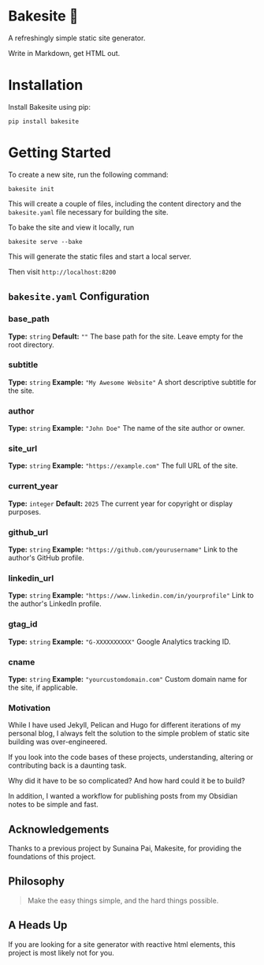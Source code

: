 # Bakesite :pie:

A refreshingly simple static site generator.

Write in Markdown, get HTML out.

# Installation
Install Bakesite using pip:

```
pip install bakesite
```

# Getting Started
To create a new site, run the following command:

```
bakesite init
```

This will create a couple of files, including the content directory and the `bakesite.yaml` file necessary for building the site.

To bake the site and view it locally, run

```
bakesite serve --bake
```

This will generate the static files and start a local server.

Then visit `http://localhost:8200`


## `bakesite.yaml` Configuration

### base_path
**Type:** `string`
**Default:** `""`
The base path for the site. Leave empty for the root directory.

### subtitle
**Type:** `string`
**Example:** `"My Awesome Website"`
A short descriptive subtitle for the site.

### author
**Type:** `string`
**Example:** `"John Doe"`
The name of the site author or owner.

### site_url
**Type:** `string`
**Example:** `"https://example.com"`
The full URL of the site.

### current_year
**Type:** `integer`
**Default:** `2025`
The current year for copyright or display purposes.

### github_url
**Type:** `string`
**Example:** `"https://github.com/yourusername"`
Link to the author's GitHub profile.

### linkedin_url
**Type:** `string`
**Example:** `"https://www.linkedin.com/in/yourprofile"`
Link to the author's LinkedIn profile.

### gtag_id
**Type:** `string`
**Example:** `"G-XXXXXXXXXX"`
Google Analytics tracking ID.

### cname
**Type:** `string`
**Example:** `"yourcustomdomain.com"`
Custom domain name for the site, if applicable.


### Motivation

While I have used Jekyll, Pelican and Hugo for different iterations of my personal blog, I always felt the solution to the simple problem of static site building was over-engineered.

If you look into the code bases of these projects, understanding, altering or contributing back is a daunting task.

Why did it have to be so complicated? And how hard could it be to build?

In addition, I wanted a workflow for publishing posts from my Obsidian notes to be simple and fast.

## Acknowledgements

Thanks to a previous project by Sunaina Pai, Makesite, for providing the foundations of this project.

## Philosophy

> Make the easy things simple, and the hard things possible.

## A Heads Up

If you are looking for a site generator with reactive html elements, this project is most likely not for you.

